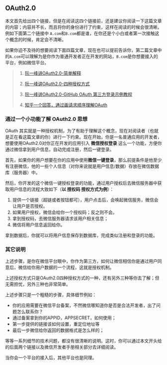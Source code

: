 ## OAuth2.0

本文首先给出四个链接，但是在阅读这四个链接前，还是建议你阅读一下这篇文章的内容；内容并不长，而且将你的身份进行了约束，这样在阅读的时候会很清晰。例如下面第二个链接中 `A.com`和`B.com`都是谁，在你还是个小白或者第一次接触这个概念的时候，肯定会不清晰。

如果你迫不及待的想要阅读下面四篇文章，现在也可以提前告诉你，第二篇文章中的`A.com`可以理解为是你作为普通开发者正在开发的网站，`B.com`是你想要接入的平台，例如微信平台。

> 1. [阮一峰讲OAuth2.0-简单解释](https://www.ruanyifeng.com/blog/2019/04/oauth_design.html)
> 
> 2. [阮一峰讲OAuth2.0-四种授权方式](https://www.ruanyifeng.com/blog/2019/04/oauth-grant-types.html)
>
> 3. [阮一峰讲OAuth2.0-GitHub OAuth 第三方登录示例教程](https://www.ruanyifeng.com/blog/2019/04/github-oauth.html)
>
> 4. [知乎一个回答，通过画请求顺序理解OAuth](https://zhuanlan.zhihu.com/p/509212673)

### 通过一个小功能了解 OAuth2.0 思想

OAuth 其实就是一种授权机制，为了有助于理解这个概念，现在对阅读者（也就是正在看这篇文章的你）进行一下约束。现在开始，你是一名普通应用的开发者，想要使用OAuth2.0对你正在开发的应用引入 **微信授权登录** 这么一个功能，方便你通过微信拿到用户信息，自动完成注册，然后一键登录。

首先，如果你的用户想要在你的应用中使用**微信一键登录**，那么前提条件是他至少有注册微信，他的一些个人信息（对你来说就是用户信息/数据）存放在微信数据库（服务器）中。

然后，你开发的这个微信一键授权登录的功能，通过用户授权后去微信服务器中获取用户信息的流程大致如下（**以 授权码 授权方式为例**）：

1. 提供一个链接（超链或者按钮都可），用户点击后，会唤起微信服务，微信会让用户是否授权。
2. 如果用户授权，微信会给你一个授权码；反之则不会。
3. 拿到授权码，去微信服务器请求该用户相关信息；
4. 微信将用户信息返回给你。

拿到数据后，你就可以将用户信息保存到数据库，完成类似注册和登录的功能。

### 其它说明
上述步骤，是你在微信平台眼中，你作为第三方，如何让微信相信你是通过用户同意后，微信给你用户数据的一个流程，这就是授权机制。

上述授权方式只是OAuth2.0四种授权方式的一种，还有另外三种等你去了解；但无需担忧，另外三种也非常简单。

上述步骤只是一个粗糙的步骤，具体细节例如：
- 你的应用需要在微信平台备案，不然微信哪知道你是否是合法开发者，出了问题怎么联系你？
- 通过备案拿到你的APPID，APPSECRET，如何使用；
- 第一步提供的链接该如何设置，重定位地址等
- 最后一步微信给你返回的数据格式是怎么样的；

等等一系列细节的技术问题，都没有很清晰的说明。这时，你可以通过本文开头给的后面两个链接以及微信开发者手册相关部分去详细阅读。

当你会一个平台的接入后，其他平台也是同理。


